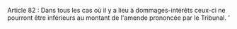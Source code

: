 Article 82 : Dans tous les cas où il y a lieu à dommages-intérêts
ceux-ci ne pourront être inférieurs au montant de l'amende prononcée par
le Tribunal. '
